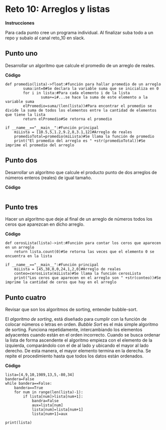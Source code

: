 # Reto 10: Arreglos y listas
**Instrucciones**

Para cada punto cree un programa individual. Al finalizar suba todo a un repo y subalo al canal reto_10 en slack.
## Punto uno

Desarrollar un algoritmo que calcule el promedio de un arreglo de reales.

**Código**
```
def promedio(lista)->float:#función para hallar promedio de un arreglo
        suma:int=0#Se declara la variable suma que se inicializa en 0
        for i in lista:#Para cada elemento i de la lista
                suma+=i#...se hace la suma de este elemento a la variable suma
        elPromedio=suma/(len(lista))#Para encontrar el promedio se divide la suma de todos los elementos entre la cantidad de elementos que tiene la lista
        return elPromedio#Se retorna el promedio

if __name__=="__main__":#Función principal
    miLista = [10.5,5,1.2,9.2,8,3.1,12]#Arreglo de reales
    promedioTotal=promedio(miLista)#Se llama la función de promedio
    print("El promedio del arreglo es " +str(promedioTotal))#Se imprime el promedio del arreglo

```
## Punto dos

Desarrollar un algoritmo que calcule el producto punto de dos arreglos de números enteros (reales) de igual tamaño.

**Código**
```
```
## Punto tres

Hacer un algoritmo que deje al final de un arreglo de números todos los ceros que aparezcan en dicho arreglo.

**Código**
```
def cerosLista(lista)->int:#Función para contar los ceros que aparecen en un arreglo
    return lista.count(0)#Se retorna las veces que el elemento 0 se encuentra en la lista

if __name__=="__main__":#Función principal
    miLista = [45,38,0,0,24,1,2,0]#Arreglo de reales
    conteo=cerosLista(miLista)#Se llama la función cerosLista
    print("Los ceros que aparecen en el arreglo son " +str(conteo))#Se imprime la cantidad de ceros que hay en el arreglo
```

## Punto cuatro

Revisar que son los algoritmos de sorting, entender bubble-sort.

El _algoritmo de sorting_, está diseñado para cumplir con la función de colocar números o letras en orden.
_Bubble Sort_ es el más simple algoritmo de sorting. Funciona repetidamente, intercambiando los elementos adyacentes cuando están en el orden incorrecto.
Cuando se busca ordenar la lista de forma ascendente el algoritmo empieza con el elemento de la izquierda, comparándolo con el de al lado y ubicando el mayor al lado derecho. De esta manera, el mayor elemento termina en la derecha. Se repite el procedimiento hasta que todos los datos están ordenados.

**Código**
```
lista=[4,9,10,1989,13,5,-80,34]
bandera=False
while bandera==False:
    bandera==True
    for num in range(len(lista)-1):
        if lista[num]>lista[num+1]:
            bandra=False
            aux=lista[num]
            lista[num]=lista[num+1]
            lista[num+1]=aux
            
print(lista)
```

